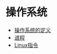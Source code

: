 # 操作系统


- [操作系统的定义](/note/操作系统/操作系统的定义.md)
- [进程](/note/操作系统/进程.md)
- [Linux指令](/note/操作系统/Linux指令.md)

